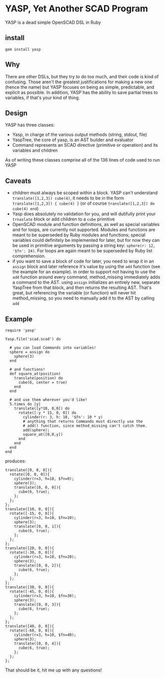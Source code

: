 # YASP, Yet Another SCAD Program

YASP is a dead simple OpenSCAD DSL in Ruby

## install

`gem install yasp`

## Why

There are other DSLs, but they try to do too much, and their code is kind of confusing. Those aren't the greatest justifications for making a new one (hence the name) but YASP focuses on being as simple, predictable, and explicit as possible. In addition, YASP has the ability to save partial trees to variables, if that's your kind of thing.

## Design

YASP has three classes:
* Yasp, in charge of the various output methods (string, stdout, file)
* YaspTree, the core of yasp, is an AST builder and evaluator
* Command represents an SCAD directive (primitive or operation) and its variables and children

As of writing these classes comprise all of the 136 lines of code used to run YASP
## Caveats

* children must always be scoped within a block. YASP can't understand `translate([1,2,3]) cube(4)`, it needs to be in the form `translate([1,2,3]) { cube(4) }` (or of course `translate([1,2,3]) do cube(4) end`)
* Yasp does absolutely no validation for you, and will dutifully print your `trnaslate` block or add children to a `cube` primitive
* OpenSCAD module and function definitions, as well as special variables and for loops, are currently not supported. Modules and functions are meant to be superseded by Ruby modules and functions; special variables could definitely be implemented for later, but for now they can be used in primitive arguments by passing a string key: `sphere(r: 12, '$fn': 24)`. For loops are again meant to be superseded by Ruby list comprehension.
* if you want to save a block of code for later, you need to wrap it in an `assign` block and later reference it's value by using the `add` function (see the example for an example). in order to support not having to use the `add` function around every command, method_missing immediately adds a command to the AST. using `assign` initializes an entirely new, separate YaspTree from that block, and then returns the resulting AST. That's great, but referencing the variable (or function) will never hit method_missing, so you need to manually add it to the AST by calling `add`

## Example

```
require 'yasp'

Yasp.file('scad.scad') do

  # you can load Commands into variables!
  sphere = assign do
    sphere(3)
  end

  # and functions!
  def square_at(position)
    translate(position) do
      cube(6, center = true)
    end
  end

  # and use them wherever you'd like!
  5.times do |y|
    translate([y*10, 0,0]) do
      rotate([-y * 15, 0, 0]) do
        cylinder(r: 3, h: 10, '$fn': 10 * y)
        # anything that returns Commands must directly use the
        # add() function, since method_missing can't catch them.
        add(sphere);
        square_at([0,0,y])
      end
    end
  end
end
```

produces:

```
translate([0, 0, 0]){
  rotate([0, 0, 0]){
    cylinder(r=3, h=10, $fn=0);
    sphere(3);
    translate([0, 0, 0]){
      cube(6, true);
    };
  };
};
translate([10, 0, 0]){
  rotate([-15, 0, 0]){
    cylinder(r=3, h=10, $fn=10);
    sphere(3);
    translate([0, 0, 1]){
      cube(6, true);
    };
  };
};
translate([20, 0, 0]){
  rotate([-30, 0, 0]){
    cylinder(r=3, h=10, $fn=20);
    sphere(3);
    translate([0, 0, 2]){
      cube(6, true);
    };
  };
};
translate([30, 0, 0]){
  rotate([-45, 0, 0]){
    cylinder(r=3, h=10, $fn=30);
    sphere(3);
    translate([0, 0, 3]){
      cube(6, true);
    };
  };
};
translate([40, 0, 0]){
  rotate([-60, 0, 0]){
    cylinder(r=3, h=10, $fn=40);
    sphere(3);
    translate([0, 0, 4]){
      cube(6, true);
    };
  };
};
```

That should be it, hit me up with any questions!
